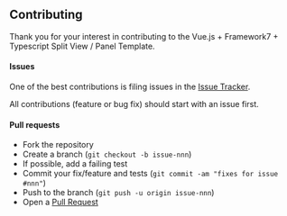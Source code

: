 ## Contributing

Thank you for your interest in contributing to the Vue.js + Framework7 + Typescript Split View / Panel Template.

#### Issues

One of the best contributions is filing issues in the [Issue Tracker][issue-tracker].

All contributions (feature or bug fix) should start with an issue first.

#### Pull requests

- Fork the repository
- Create a branch (`git checkout -b issue-nnn`)
- If possible, add a failing test
- Commit your fix/feature and tests (`git commit -am "fixes for issue #nnn"`)
- Push to the branch (`git push -u origin issue-nnn`)
- Open a [Pull Request][pull-request]


[issue-tracker]: https://github.com/lcaprini/phonegap-template-vue-f7-ts-split-panel/issues
[pull-request]: https://github.com/lcaprini/phonegap-template-vue-f7-ts-split-panel/pulls
